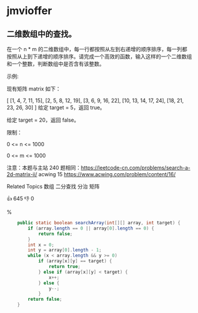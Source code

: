 # jmvioffer
## 二维数组中的查找。
在一个 n * m 的二维数组中，每一行都按照从左到右递增的顺序排序，每一列都按照从上到下递增的顺序排序。请完成一个高效的函数，输入这样的一个二维数组和一个整数，判断数组中是否含有该整数。

示例:

现有矩阵 matrix 如下：

[
  [1,   4,  7, 11, 15],
  [2,   5,  8, 12, 19],
  [3,   6,  9, 16, 22],
  [10, 13, 14, 17, 24],
  [18, 21, 23, 26, 30]
]
给定 target = 5，返回 true。

给定 target = 20，返回 false。

限制：

0 <= n <= 1000

0 <= m <= 1000

注意：本题与主站 240 题相同：https://leetcode-cn.com/problems/search-a-2d-matrix-ii/
acwing 15 https://www.acwing.com/problem/content/16/

Related Topics
数组
二分查找
分治
矩阵

👍 645
👎 0

%

```java
    public static boolean searchArray(int[][] array, int target) {
        if (array.length == 0 || array[0].length == 0) {
            return false;
        }
        int x = 0;
        int y = array[0].length - 1;
        while (x < array.length && y >= 0)
            if (array[x][y] == target) {
                return true;
            } else if (array[x][y] < target) {
                x++;
            } else {
                y--;
            }
        return false;
    }
```